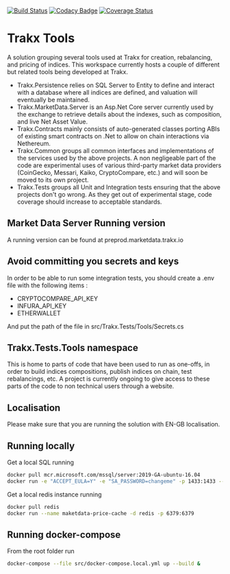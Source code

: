 
[![Build Status](https://dev.azure.com/trakx-io/trakx-tools/_apis/build/status/trakx-tools-ASP.NET%20Core-CI?branchName=dev)](https://dev.azure.com/trakx-io/trakx-tools/_build/latest?definitionId=1&branchName=dev)
[![Codacy Badge](https://api.codacy.com/project/badge/Grade/fb9de3c044504d1abd8994d4c38819d8)](https://www.codacy.com/gh/trakx/trakx-tools?utm_source=github.com&amp;utm_medium=referral&amp;utm_content=trakx/trakx-tools&amp;utm_campaign=Badge_Grade)
[![Coverage Status](https://coveralls.io/repos/github/trakx/trakx-tools/badge.svg?branch=dev)](https://coveralls.io/github/trakx/trakx-tools?branch=dev)



# Trakx Tools
A solution grouping several tools used at Trakx for creation, rebalancing, and pricing of indices. This workspace currently hosts a couple of different but related tools being developed at Trakx.
- Trakx.Persistence relies on SQL Server to Entity to define and interact with a database where all indices are defined, and valuation will eventually be maintained.
- Trakx.MarketData.Server is an Asp.Net Core server currently used by the exchange to retrieve details about the indexes, such as composition, and live Net Asset Value.
- Trakx.Contracts mainly consists of auto-generated classes porting ABIs of existing smart contracts on .Net to allow on chain interactions via Nethereum.
- Trakx.Common groups all common interfaces and implementations of the services used by the above projects. A non negligeable part of the code are experimental uses of various third-party market data providers (CoinGecko, Messari, Kaiko, CryptoCompare, etc.) and will soon be moved to its own project.
- Trakx.Tests groups all Unit and Integration tests ensuring that the above projects don't go wrong. As they get out of experimental stage, code coverage should increase to acceptable standards.

## Market Data Server Running version 
A running version can be found at preprod.marketdata.trakx.io

## Avoid committing you secrets and keys 

In order to be able to run some integration tests, you should create a .env file with the following items : 
-   CRYPTOCOMPARE_API_KEY
-   INFURA_API_KEY
-   ETHERWALLET

And put the path of the file in src/Trakx.Tests/Tools/Secrets.cs

## Trakx.Tests.Tools namespace
This is home to parts of code that have been used to run as one-offs, in order to build indices compositions, publish indices on chain, test rebalancings, etc. A project is currently ongoing to give access to these parts of the code to non technical users through a website.

## Localisation
Please make sure that you are running the solution with EN-GB localisation.

## Running locally
Get a local SQL running
```bash
docker pull mcr.microsoft.com/mssql/server:2019-GA-ubuntu-16.04
docker run -e "ACCEPT_EULA=Y" -e "SA_PASSWORD=changeme" -p 1433:1433 --name index-repository -d mcr.microsoft.com/mssql/server:latest
```
Get a local redis instance running
```bash 
docker pull redis
docker run --name maketdata-price-cache -d redis -p 6379:6379
```

## Running docker-compose
From the root folder run 
```bash 
docker-compose --file src/docker-compose.local.yml up --build &
```
